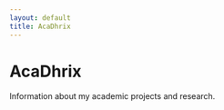 ```yaml
---
layout: default
title: AcaDhrix
---
```

# AcaDhrix

Information about my academic projects and research.
